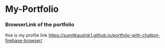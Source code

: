 # My-Portfolio
### BrowserLink of the portfolio
thie is my profile link
https://sumitkaushik1.github.io/portfolio-with-chatbot-firebase-browser/
<!--
https://sumitkaushik.us.to/-->
